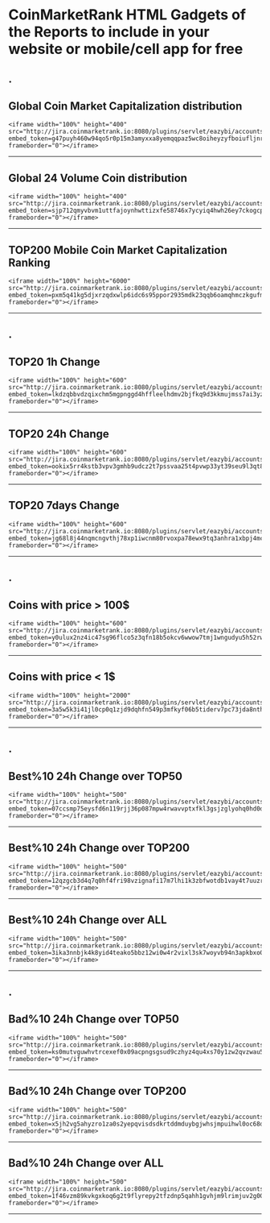 # CoinMarketRank HTML Gadgets of the Reports to include in your website or mobile/cell app for free
## .
## Global Coin Market Capitalization distribution
```
<iframe width="100%" height="400" src="http://jira.coinmarketrank.io:8080/plugins/servlet/eazybi/accounts/3/embed/report/22?embed_token=g47puyh460w94qo5r0p15m3amyxxa8yemqqpaz5wc8oiheyzyfboiufljnrl" frameborder="0"></iframe>
```
---
## Global 24 Volume Coin distribution
```
<iframe width="100%" height="400" src="http://jira.coinmarketrank.io:8080/plugins/servlet/eazybi/accounts/3/embed/report/21?embed_token=sjp712qmyvbvm1uttfajoynhwttizxfe58746x7ycyiq4hwh26ey7ckogcpm" frameborder="0"></iframe>
```
---
## TOP200 Mobile Coin Market Capitalization Ranking
```
<iframe width="100%" height="6000" src="http://jira.coinmarketrank.io:8080/plugins/servlet/eazybi/accounts/3/embed/report/39?embed_token=pxm5q41kg5djxrzqdxwlp6idc6s95ppor2935mdk23qqb6oamqhmczkgufmj" frameborder="0"></iframe>
```
---
## .
## TOP20 1h Change
```
<iframe width="100%" height="600" src="http://jira.coinmarketrank.io:8080/plugins/servlet/eazybi/accounts/3/embed/report/35?embed_token=lkdzqbbvdzqixchm5mgpnggd4hffleelhdmv2bjfkq9d3kkmujmss7ai3yzl" frameborder="0"></iframe>
```
---
## TOP20 24h Change
```
<iframe width="100%" height="600" src="http://jira.coinmarketrank.io:8080/plugins/servlet/eazybi/accounts/3/embed/report/36?embed_token=ookix5rr4kstb3vpv3gmhb9udcz2t7pssvaa25t4pvwp33yt39seu9l3qt89" frameborder="0"></iframe>
```
---
## TOP20 7days Change
```
<iframe width="100%" height="600" src="http://jira.coinmarketrank.io:8080/plugins/servlet/eazybi/accounts/3/embed/report/37?embed_token=jg68l8j44nqmcngvthj78xp1iwcnm80rvoxpa78ewx9tq3anhra1xbpj4mca" frameborder="0"></iframe>
```
---
## .
## Coins with price > 100$
```
<iframe width="100%" height="600" src="http://jira.coinmarketrank.io:8080/plugins/servlet/eazybi/accounts/3/embed/report/20?embed_token=y0ulux2nz4ic47sg96flco5z3qfn18b5okcv6wwow7tmj1wngudyu5h52rwt" frameborder="0"></iframe>
```
---
## Coins with price < 1$
```
<iframe width="100%" height="2000" src="http://jira.coinmarketrank.io:8080/plugins/servlet/eazybi/accounts/3/embed/report/19?embed_token=3a5w5k3i41jl0cp0q1zjd9dqhfn549p3mfkyf06b5tiderv7pc73jda8nthm" frameborder="0"></iframe>
```
---
## .
## Best%10 24h Change over TOP50
```
<iframe width="100%" height="500" src="http://jira.coinmarketrank.io:8080/plugins/servlet/eazybi/accounts/3/embed/report/30?embed_token=07ccsmp75eysfd6n119rjj36p087mpw4rwavvptxfkl3gsjzglyohq0hd0d1" frameborder="0"></iframe>
```
---
## Best%10 24h Change over TOP200
```
<iframe width="100%" height="500" src="http://jira.coinmarketrank.io:8080/plugins/servlet/eazybi/accounts/3/embed/report/29?embed_token=12qzgcb3d4q7q0hf4fri98vzignafi17m7lhi1k3zbfwotdb1vay4t7uuzrp" frameborder="0"></iframe>
```
---
## Best%10 24h Change over ALL
```
<iframe width="100%" height="500" src="http://jira.coinmarketrank.io:8080/plugins/servlet/eazybi/accounts/3/embed/report/28?embed_token=3ika3nnbjk4k8yid4teako5bbz12wi0w4r2vixl3sk7woyvb94n3apkbxo0b" frameborder="0"></iframe>
```
---
## .
## Bad%10 24h Change over TOP50
```
<iframe width="100%" height="500" src="http://jira.coinmarketrank.io:8080/plugins/servlet/eazybi/accounts/3/embed/report/14?embed_token=ks0mutvguwhvtrcexef0x09acpngsgsud9czhyz4qu4xs70y1zw2qvzwau58" frameborder="0"></iframe>
```
---
## Bad%10 24h Change over TOP200
```
<iframe width="100%" height="500" src="http://jira.coinmarketrank.io:8080/plugins/servlet/eazybi/accounts/3/embed/report/13?embed_token=x5jh2vg5ahyzro1za0s2yepqvisdsdkrtddmduybgjwhsjmpuihwl0oc68d1" frameborder="0"></iframe>
```
---
## Bad%10 24h Change over ALL
```
<iframe width="100%" height="500" src="http://jira.coinmarketrank.io:8080/plugins/servlet/eazybi/accounts/3/embed/report/12?embed_token=1f46vzm89kvkgxkoq6g2t9flyrepy2tfzdnp5qahh1gvhjm9lrimjuv2g004" frameborder="0"></iframe>
```
---
